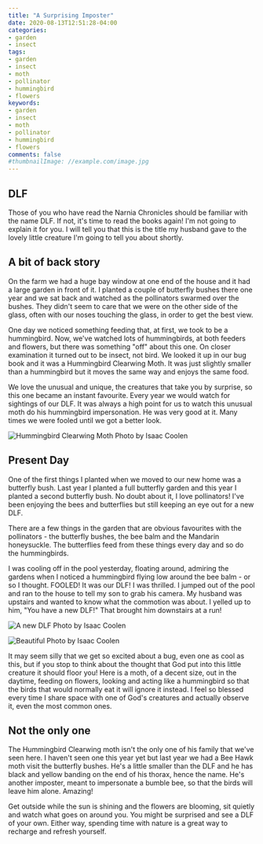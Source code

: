 ```yaml
---
title: "A Surprising Imposter"
date: 2020-08-13T12:51:28-04:00
categories:
- garden
- insect
tags:
- garden
- insect
- moth
- pollinator
- hummingbird
- flowers
keywords:
- garden
- insect
- moth
- pollinator
- hummingbird
- flowers
comments: false
#thumbnailImage: //example.com/image.jpg
---
```


## DLF

Those of you who have read the Narnia Chronicles should be familiar with the name DLF. If not, it's time to read the books again! I'm not going to explain it for you. I will tell you that this is the title my husband gave to the lovely little creature I'm going to tell you about shortly.

## A bit of back story

On the farm we had a huge bay window at one end of the house and it had a large garden in front of it. I planted a couple of butterfly bushes there one year and we sat back and watched as the pollinators swarmed over the bushes. They didn't seem to care that we were on the other side of the glass, often with our noses touching the glass, in order to get the best view.

One day we noticed something feeding that, at first, we took to be a hummingbird. Now, we've watched lots of hummingbirds, at both feeders and flowers, but there was something "off" about this one. On closer examination it turned out to be insect, not bird. We looked it up in our bug book and it was a Hummingbird Clearwing Moth. It was just slightly smaller than a hummingbird but it moves the same way and enjoys the same food.

We love the unusual and unique, the creatures that take you by surprise, so this one became an instant favourite. Every year we would watch for sightings of our DLF. It was always a high point for us to watch this unusual moth do his hummingbird impersonation. He was very good at it. Many times we were fooled until we got a better look.

![Hummingbird Clearwing Moth](/images/hummer-moth3.png)
Photo by Isaac Coolen

## Present Day

One of the first things I planted when we moved to our new home was a butterfly bush. Last year I planted a full butterfly garden and this year I planted a second butterfly bush. No doubt about it, I love pollinators! I've been enjoying the bees and butterflies but still keeping an eye out for a new DLF. 

There are a few things in the garden that are obvious favourites with the pollinators - the butterfly bushes, the bee balm and the Mandarin honeysuckle. The  butterflies feed from these things every day and so do the hummingbirds. 

I was cooling off in the pool yesterday, floating around, admiring the gardens when I noticed a hummingbird flying low around the bee balm - or so I thought. FOOLED!  It was our DLF!  I was thrilled. I jumped out of the pool and ran to the house to tell my son to grab his camera. My husband was upstairs and wanted to know what the commotion was about. I yelled up to him, "You have a new DLF!"  That brought him downstairs at a run!

![A new DLF](/images/hummer-moth1.png)
Photo by Isaac Coolen

![Beautiful](/images/hummer-moth2.png)
Photo by Isaac Coolen

It may seem silly that we get so excited about a bug, even one as cool as this, but if you stop to think about the thought that God put into this little creature it should floor you! Here is a moth, of a decent size, out in the daytime, feeding on flowers, looking and acting like a hummingbird so that the birds that would normally eat it will ignore it instead. I feel so blessed every time I share space with one of God's creatures and actually observe it, even the most common ones. 

## Not the only one

The Hummingbird Clearwing moth isn't the only one of his family that we've seen here. I haven't seen one this year yet but last year we had a Bee Hawk moth visit the butterfly bushes. He's a little smaller than the DLF and he has black and yellow banding on the end of his thorax, hence the name.  He's another imposter, meant to impersonate a bumble bee, so that the birds will leave him alone. Amazing!

Get outside while the sun is shining and the flowers are blooming, sit quietly and watch what goes on around you. You might be surprised and see a DLF of your own. Either way, spending time with nature is a great way to recharge and refresh yourself.
